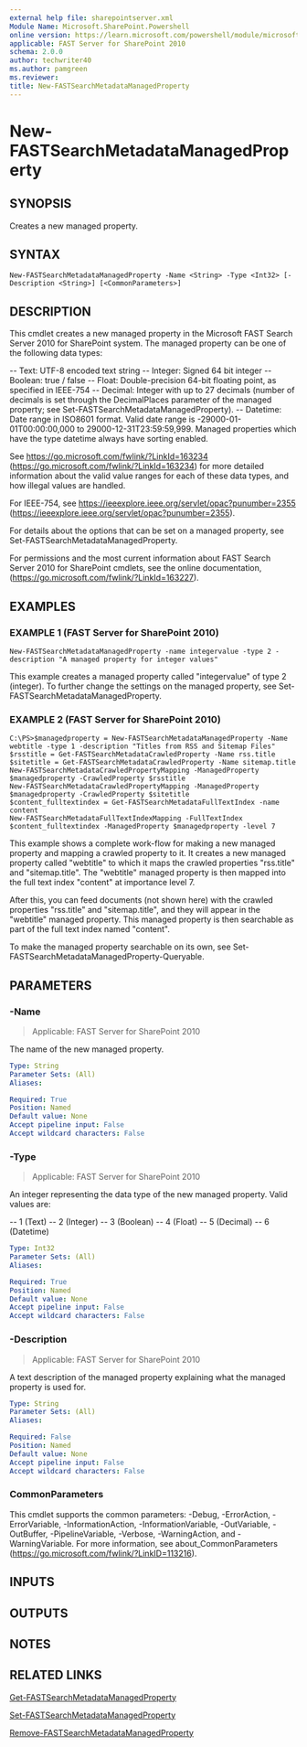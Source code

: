 ```yaml
---
external help file: sharepointserver.xml
Module Name: Microsoft.SharePoint.Powershell
online version: https://learn.microsoft.com/powershell/module/microsoft.sharepoint.powershell/new-fastsearchmetadatamanagedproperty
applicable: FAST Server for SharePoint 2010
schema: 2.0.0
author: techwriter40
ms.author: pamgreen
ms.reviewer:
title: New-FASTSearchMetadataManagedProperty
---
```


# New-FASTSearchMetadataManagedProperty

## SYNOPSIS
Creates a new managed property.

## SYNTAX

```
New-FASTSearchMetadataManagedProperty -Name <String> -Type <Int32> [-Description <String>] [<CommonParameters>]
```

## DESCRIPTION
This cmdlet creates a new managed property in the Microsoft FAST Search Server 2010 for SharePoint system.
The managed property can be one of the following data types:

-- Text: UTF-8 encoded text string
-- Integer: Signed 64 bit integer
-- Boolean: true / false
-- Float: Double-precision 64-bit floating point, as specified in IEEE-754
-- Decimal: Integer with up to 27 decimals (number of decimals is set through the DecimalPlaces parameter of the managed property; see Set-FASTSearchMetadataManagedProperty).
-- Datetime: Date range in ISO8601 format. Valid date range is -29000-01-01T00:00:00,000 to 29000-12-31T23:59:59,999. Managed properties which have the type datetime always have sorting enabled.

See https://go.microsoft.com/fwlink/?LinkId=163234 (https://go.microsoft.com/fwlink/?LinkId=163234) for more detailed information about the valid value ranges for each of these data types, and how illegal values are handled.

For IEEE-754, see https://ieeexplore.ieee.org/servlet/opac?punumber=2355 (https://ieeexplore.ieee.org/servlet/opac?punumber=2355).

For details about the options that can be set on a managed property, see Set-FASTSearchMetadataManagedProperty.

For permissions and the most current information about FAST Search Server 2010 for SharePoint cmdlets, see the online documentation, (https://go.microsoft.com/fwlink/?LinkId=163227).

## EXAMPLES

### EXAMPLE 1 (FAST Server for SharePoint 2010)
```
New-FASTSearchMetadataManagedProperty -name integervalue -type 2 -description "A managed property for integer values"
```

This example creates a managed property called "integervalue" of type 2 (integer).
To further change the settings on the managed property, see Set-FASTSearchMetadataManagedProperty.

### EXAMPLE 2 (FAST Server for SharePoint 2010)
```
C:\PS>$managedproperty = New-FASTSearchMetadataManagedProperty -Name webtitle -type 1 -description "Titles from RSS and Sitemap Files"
$rsstitle = Get-FASTSearchMetadataCrawledProperty -Name rss.title
$sitetitle = Get-FASTSearchMetadataCrawledProperty -Name sitemap.title
New-FASTSearchMetadataCrawledPropertyMapping -ManagedProperty $managedproperty -CrawledProperty $rsstitle
New-FASTSearchMetadataCrawledPropertyMapping -ManagedProperty $managedproperty -CrawledProperty $sitetitle
$content_fulltextindex = Get-FASTSearchMetadataFullTextIndex -name content
New-FASTSearchMetadataFullTextIndexMapping -FullTextIndex $content_fulltextindex -ManagedProperty $managedproperty -level 7
```

This example shows a complete work-flow for making a new managed property and mapping a crawled property to it.
It creates a new managed property called "webtitle" to which it maps the crawled properties "rss.title" and "sitemap.title".
The "webtitle" managed property is then mapped into the full text index "content" at importance level 7.

After this, you can feed documents (not shown here) with the crawled properties "rss.title" and "sitemap.title", and they will appear in the "webtitle" managed property.
This managed property is then searchable as part of the full text index named "content".

To make the managed property searchable on its own, see Set-FASTSearchMetadataManagedProperty-Queryable.

## PARAMETERS

### -Name

> Applicable: FAST Server for SharePoint 2010

The name of the new managed property.

```yaml
Type: String
Parameter Sets: (All)
Aliases:

Required: True
Position: Named
Default value: None
Accept pipeline input: False
Accept wildcard characters: False
```

### -Type

> Applicable: FAST Server for SharePoint 2010

An integer representing the data type of the new managed property.
Valid values are:

-- 1 (Text)
-- 2 (Integer)
-- 3 (Boolean)
-- 4 (Float)
-- 5 (Decimal)
-- 6 (Datetime)

```yaml
Type: Int32
Parameter Sets: (All)
Aliases:

Required: True
Position: Named
Default value: None
Accept pipeline input: False
Accept wildcard characters: False
```

### -Description

> Applicable: FAST Server for SharePoint 2010

A text description of the managed property explaining what the managed property is used for.

```yaml
Type: String
Parameter Sets: (All)
Aliases:

Required: False
Position: Named
Default value: None
Accept pipeline input: False
Accept wildcard characters: False
```

### CommonParameters
This cmdlet supports the common parameters: -Debug, -ErrorAction, -ErrorVariable, -InformationAction, -InformationVariable, -OutVariable, -OutBuffer, -PipelineVariable, -Verbose, -WarningAction, and -WarningVariable. For more information, see about_CommonParameters (https://go.microsoft.com/fwlink/?LinkID=113216).

## INPUTS

## OUTPUTS

## NOTES

## RELATED LINKS

[Get-FASTSearchMetadataManagedProperty](Get-FASTSearchMetadataManagedProperty.md)

[Set-FASTSearchMetadataManagedProperty](Set-FASTSearchMetadataManagedProperty.md)

[Remove-FASTSearchMetadataManagedProperty](Remove-FASTSearchMetadataManagedProperty.md)
